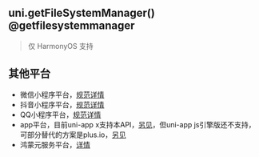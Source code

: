 ## uni.getFileSystemManager() @getfilesystemmanager

> 仅 HarmonyOS 支持

<!-- UNIAPPAPIJSON.getFileSystemManager.description -->

<!-- UNIAPPAPIJSON.getFileSystemManager.compatibility -->

<!-- UNIAPPAPIJSON.getFileSystemManager.param -->

<!-- UNIAPPAPIJSON.getFileSystemManager.returnValue -->

<!-- UNIAPPAPIJSON.getFileSystemManager.example -->

<!-- UNIAPPAPIJSON.getFileSystemManager.tutorial -->

<!-- UNIAPPAPIJSON.getFileSystemManager.example -->

## 其他平台

- 微信小程序平台，[规范详情](https://developers.weixin.qq.com/miniprogram/dev/api/wx.getFileSystemManager.html)
- 抖音小程序平台，[规范详情](https://developer.open-douyin.com/docs/resource/zh-CN/interaction/develop/api/file/tt-get-file-system-manager/)
- QQ小程序平台，[规范详情](https://q.qq.com/wiki/develop/miniprogram/API/file/qq.getFileSystemManager.html)
- app平台，目前uni-app x支持本API，[另见](https://doc.dcloud.net.cn/uni-app-x/api/get-file-system-manager.html)，但uni-app js引擎版还不支持，可部分替代的方案是plus.io，[另见](https://www.html5plus.org/doc/zh_cn/io.html)
- 鸿蒙元服务平台，[详情](https://developer.huawei.com/consumer/cn/doc/atomic-ascf/apis-file?ha_source=Dcloud&ha_sourceId=89000448)
